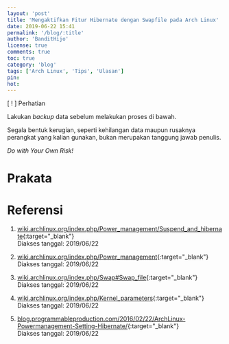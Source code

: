 ```yaml
---
layout: 'post'
title: 'Mengaktifkan Fitur Hibernate dengan Swapfile pada Arch Linux'
date: 2019-06-22 15:41
permalink: '/blog/:title'
author: 'BanditHijo'
license: true
comments: true
toc: true
category: 'blog'
tags: ['Arch Linux', 'Tips', 'Ulasan']
pin:
hot:
---
```


<!-- BANNER OF THE POST -->
<!-- <img class="post&#45;body&#45;img" src="{{ site.lazyload.logo_blank_banner }}" data&#45;echo="#" alt="banner"> -->

<div class="blockquote-red">
<div class="blockquote-red-title">[ ! ] Perhatian</div>
<p>Lakukan <i>backup</i> data sebelum melakukan proses di bawah.</p>
<p>Segala bentuk kerugian, seperti kehilangan data maupun rusaknya perangkat yang kalian gunakan, bukan merupakan tanggung jawab penulis.</p>
<p><i>Do with Your Own Risk!</i></p>
</div>

# Prakata




# Referensi

1. [wiki.archlinux.org/index.php/Power_management/Suspend_and_hibernate](https://wiki.archlinux.org/index.php/Power_management/Suspend_and_hibernate){:target="_blank"}
<br>Diakses tanggal: 2019/06/22

2. [wiki.archlinux.org/index.php/Power_management](https://wiki.archlinux.org/index.php/Power_management){:target="_blank"}
<br>Diakses tanggal: 2019/06/22

3. [wiki.archlinux.org/index.php/Swap#Swap_file](https://wiki.archlinux.org/index.php/Swap#Swap_file){:target="_blank"}
<br>Diakses tanggal: 2019/06/22

4. [wiki.archlinux.org/index.php/Kernel_parameters](https://wiki.archlinux.org/index.php/Kernel_parameters){:target="_blank"}
<br>Diakses tanggal: 2019/06/22

5. [blog.programmableproduction.com/2016/02/22/ArchLinux-Powermanagement-Setting-Hibernate/](http://blog.programmableproduction.com/2016/02/22/ArchLinux-Powermanagement-Setting-Hibernate/){:target="_blank"}
<br>Diakses tanggal: 2019/06/22

